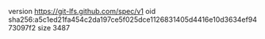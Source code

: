 version https://git-lfs.github.com/spec/v1
oid sha256:a5c1ed21fa454c2da197ce5f025dce1126831405d4416e10d3634ef9473097f2
size 3487
